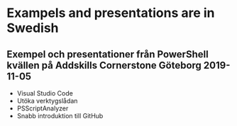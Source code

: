 # Exampels and presentations are in Swedish

## Exempel och presentationer från PowerShell kvällen på Addskills Cornerstone Göteborg 2019-11-05

- Visual Studio Code
- Utöka verktygslådan
- PSScriptAnalyzer
- Snabb introduktion till GitHub